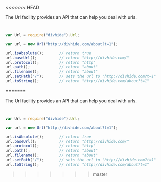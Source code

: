 <<<<<<< HEAD

The Url facility provides an API that can help you deal with urls.

```js


var Url = require("divhide").Url;

var url = new Url("http://divhide.com/about?t=1");

url.isAbsolute();       // return true
url.baseUrl();          // return "http://divhide.com/"
url.protocol();         // return "http"
url.path();             // return "about"
url.filename();         // return "about"
url.setPath("/");       // sets the url to "http://divhide.com?t=1"
url.toString();         // return "http://divhide.com/about?t=1"

```
=======

The Url facility provides an API that can help you deal with urls.

```js


var Url = require("divhide").Url;

var url = new Url("http://divhide.com/about?t=1");

url.isAbsolute();       // return true
url.baseUrl();          // return "http://divhide.com/"
url.protocol();         // return "http"
url.path();             // return "about"
url.filename();         // return "about"
url.setPath("/");       // sets the url to "http://divhide.com?t=1"
url.toString();         // return "http://divhide.com/about?t=1"

```
>>>>>>> master
